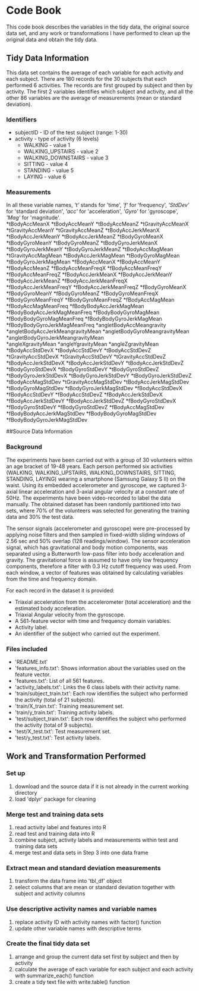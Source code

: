 # Code Book
This code book describes the variables in the tidy data, the original source data set, and any work or transformations I have performed to clean up the original data and obtain the tidy data.  
## Tidy Data Information  
This data set contains the average of each variable for each activity and each subject. There are 180 records for the 30 subjects that each performed 6 activities. The records are first grouped by subject and then by activity. The first 2 variables identifies which subject and activity, and all the other 86 variables are the average of measurements (mean or standard deviation).   
### Identifiers  
* subjectID - ID of the test subject (range: 1-30)
* activity - type of activity (6 levels) 
  * WALKING - value 1
  * WALKING_UPSTAIRS - value 2
  * WALKING_DOWNSTAIRS - value 3
  * SITTING - value 4
  * STANDING - value 5
  * LAYING - value 6  

### Measurements
In all these variable names, *'t'* stands for 'time', *'f'* for 'frequency', *'StdDev'* for 'standard deviation', *'acc'* for 'acceleration', *'Gyro'* for 'gyroscope', *'Mag'* for 'magnitude'.  
*tBodyAccMeanX
*tBodyAccMeanY
*tBodyAccMeanZ
*tGravityAccMeanX
*tGravityAccMeanY
*tGravityAccMeanZ
*tBodyAccJerkMeanX
*tBodyAccJerkMeanY
*tBodyAccJerkMeanZ
*tBodyGyroMeanX
*tBodyGyroMeanY
*tBodyGyroMeanZ
*tBodyGyroJerkMeanX
*tBodyGyroJerkMeanY
*tBodyGyroJerkMeanZ
*tBodyAccMagMean
*tGravityAccMagMean
*tBodyAccJerkMagMean
*tBodyGyroMagMean
*tBodyGyroJerkMagMean
*fBodyAccMeanX
*fBodyAccMeanY
*fBodyAccMeanZ
*fBodyAccMeanFreqX
*fBodyAccMeanFreqY
*fBodyAccMeanFreqZ
*fBodyAccJerkMeanX
*fBodyAccJerkMeanY
*fBodyAccJerkMeanZ
*fBodyAccJerkMeanFreqX
*fBodyAccJerkMeanFreqY
*fBodyAccJerkMeanFreqZ
*fBodyGyroMeanX
*fBodyGyroMeanY
*fBodyGyroMeanZ
*fBodyGyroMeanFreqX
*fBodyGyroMeanFreqY
*fBodyGyroMeanFreqZ
*fBodyAccMagMean
*fBodyAccMagMeanFreq
*fBodyBodyAccJerkMagMean
*fBodyBodyAccJerkMagMeanFreq
*fBodyBodyGyroMagMean
*fBodyBodyGyroMagMeanFreq
*fBodyBodyGyroJerkMagMean
*fBodyBodyGyroJerkMagMeanFreq
*angletBodyAccMeangravity
*angletBodyAccJerkMeangravityMean
*angletBodyGyroMeangravityMean
*angletBodyGyroJerkMeangravityMean	
*angleXgravityMean
*angleYgravityMean
*angleZgravityMean
*tBodyAccStdDevX
*tBodyAccStdDevY
*tBodyAccStdDevZ
*tGravityAccStdDevX
*tGravityAccStdDevY
*tGravityAccStdDevZ
*tBodyAccJerkStdDevX
*tBodyAccJerkStdDevY
*tBodyAccJerkStdDevZ
*tBodyGyroStdDevX
*tBodyGyroStdDevY
*tBodyGyroStdDevZ
*tBodyGyroJerkStdDevX
*tBodyGyroJerkStdDevY
*tBodyGyroJerkStdDevZ
*tBodyAccMagStdDev
*tGravityAccMagStdDev
*tBodyAccJerkMagStdDev
*tBodyGyroMagStdDev
*tBodyGyroJerkMagStdDev
*fBodyAccStdDevX
*fBodyAccStdDevY
*fBodyAccStdDevZ
*fBodyAccJerkStdDevX
*fBodyAccJerkStdDevY
*fBodyAccJerkStdDevZ
*fBodyGyroStdDevX
*fBodyGyroStdDevY
*fBodyGyroStdDevZ
*fBodyAccMagStdDev
*fBodyBodyAccJerkMagStdDev
*fBodyBodyGyroMagStdDev
*fBodyBodyGyroJerkMagStdDev  

##Source Data Information  
### Background  
The experiments have been carried out with a group of 30 volunteers within an age bracket of 19-48 years. Each person performed six activities (WALKING, WALKING_UPSTAIRS, WALKING_DOWNSTAIRS, SITTING, STANDING, LAYING) wearing a smartphone (Samsung Galaxy S II) on the waist. Using its embedded accelerometer and gyroscope, we captured 3-axial linear acceleration and 3-axial angular velocity at a constant rate of 50Hz. The experiments have been video-recorded to label the data manually. The obtained dataset has been randomly partitioned into two sets, where 70% of the volunteers was selected for generating the training data and 30% the test data.

The sensor signals (accelerometer and gyroscope) were pre-processed by applying noise filters and then sampled in fixed-width sliding windows of 2.56 sec and 50% overlap (128 readings/window). The sensor acceleration signal, which has gravitational and body motion components, was separated using a Butterworth low-pass filter into body acceleration and gravity. The gravitational force is assumed to have only low frequency components, therefore a filter with 0.3 Hz cutoff frequency was used. From each window, a vector of features was obtained by calculating variables from the time and frequency domain.

For each record in the dataset it is provided:

* Triaxial acceleration from the accelerometer (total acceleration) and the estimated body acceleration.
* Triaxial Angular velocity from the gyroscope.
* A 561-feature vector with time and frequency domain variables.
* Activity label.
* An identifier of the subject who carried out the experiment.  

### Files included
* 'README.txt'
* 'features_info.txt': Shows information about the variables used on the feature vector.
* 'features.txt': List of all 561 features.
* 'activity_labels.txt': Links the 6 class labels with their activity name.
* 'train/subject_train.txt': Each row identifies the subject who performed the activity (total of 21 subjects). 
* 'train/X_train.txt': Training measurement set.
* 'train/y_train.txt': Training activity labels.
* 'test/subject_train.txt': Each row identifies the subject who performed the activity (total of 9 subjects). 
* 'test/X_test.txt': Test measurement set.
* 'test/y_test.txt': Test activity labels.  

## Work and Transformation Performed  
### Set up
1. download and the source data if it is not already in the current working directory
2. load 'dplyr' package for cleaning  

### Merge test and training data sets
1. read activity label and features into R 
2. read test and training data into R
3. combine subject, activity labels and measurements within test and training data sets
4. merge test and data sets in Step 3 into one data frame  

### Extract mean and standard deviation measurements
1. transform the data frame into 'tbl_df' object
2. select columns that are mean or standard deviation together with subject and activity columns
  
### Use descriptive activity names and variable names
1. replace activity ID with activity names with factor() function
2. update other variable names with descriptive terms  

### Create the final tidy data set
1. arrange and group the current data set first by subject and then by activity
2. calculate the average of each variable for each subject and each activity with summarize_each() function
3. create a tidy text file with write.table() function
